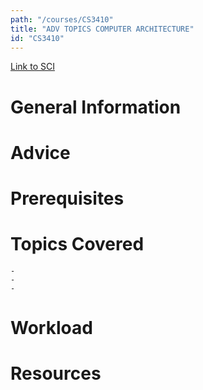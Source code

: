```yaml
---
path: "/courses/CS3410"
title: "ADV TOPICS COMPUTER ARCHITECTURE"
id: "CS3410"
---
```


[Link to SCI]("http://courses.sci.pitt.edu/courses/courses/view/CS-3410")

# General Information

# Advice

# Prerequisites

<!-- PREREQ_REPLACEMENT (Do not remove) -->

<!-- END PREREQ_REPLACEMENT (Do not remove) -->

# Topics Covered

    -
    -
    -

# Workload

<!-- TESTIMONIALS
# Testimonials
This gets replaced with Gatsby, its
data comes from Google Sheets for easier
editing!
-->

# Resources
